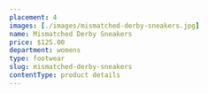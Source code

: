 ```yaml
---
placement: 4
images: [./images/mismatched-derby-sneakers.jpg]
name: Mismatched Derby Sneakers
price: $125.00
department: womens
type: footwear
slug: mismatched-derby-sneakers
contentType: product details
---
```

